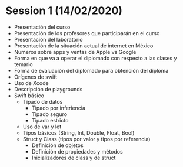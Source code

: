 # Session 1 (14/02/2020)

- Presentación del curso
- Presentación de los profesores que participarán en el curso
- Presentación del laboratorio
- Presentación de la situación actual de internet en México
- Numeros sobre apps y ventas de Apple vs Google 
- Forma en que va a operar el diplomado con respecto a las clases y temario
- Forma de evaluación del diplomado para obtención del diploma
- Orígenes de swift
- Uso de Xcode
- Descripción de playgrounds
- Swift básico
  - Tipado de datos
    - Tipado por inferiencia
    - Tipado seguro
    - Tipado estricto
  - Uso de var y let 
  - Tipos básicos (String, Int, Double, Float, Bool)
  - Struct y Class (tipos por valor y tipos por referencia)
    - Definición de objetos
    - Definición de propiedades y métodos
    - Inicializadores de class y de struct
  